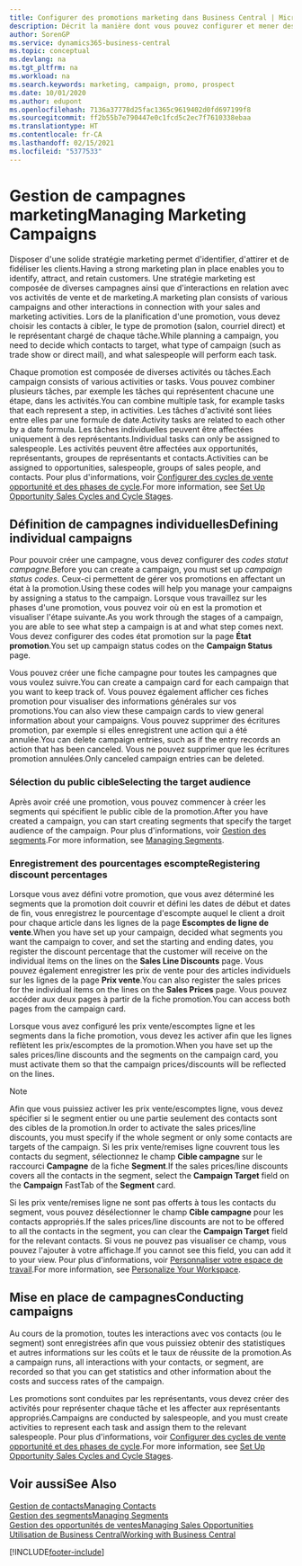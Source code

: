 ```yaml
---
title: Configurer des promotions marketing dans Business Central | Microsoft Docs
description: Décrit la manière dont vous pouvez configurer et mener des promotions marketing dans Business Central afin de vous aider à identifier et attirer des prospects et à fidéliser les clients.
author: SorenGP
ms.service: dynamics365-business-central
ms.topic: conceptual
ms.devlang: na
ms.tgt_pltfrm: na
ms.workload: na
ms.search.keywords: marketing, campaign, promo, prospect
ms.date: 10/01/2020
ms.author: edupont
ms.openlocfilehash: 7136a37778d25fac1365c9619402d0fd697199f8
ms.sourcegitcommit: ff2b55b7e790447e0c1fcd5c2ec7f7610338ebaa
ms.translationtype: HT
ms.contentlocale: fr-CA
ms.lasthandoff: 02/15/2021
ms.locfileid: "5377533"
---
```

# <a name="managing-marketing-campaigns"></a><span data-ttu-id="9bf64-103">Gestion de campagnes marketing</span><span class="sxs-lookup"><span data-stu-id="9bf64-103">Managing Marketing Campaigns</span></span>
<span data-ttu-id="9bf64-104">Disposer d'une solide stratégie marketing permet d'identifier, d'attirer et de fidéliser les clients.</span><span class="sxs-lookup"><span data-stu-id="9bf64-104">Having a strong marketing plan in place enables you to identify, attract, and retain customers.</span></span> <span data-ttu-id="9bf64-105">Une stratégie marketing est composée de diverses campagnes ainsi que d'interactions en relation avec vos activités de vente et de marketing.</span><span class="sxs-lookup"><span data-stu-id="9bf64-105">A marketing plan consists of various campaigns and other interactions in connection with your sales and marketing activities.</span></span> <span data-ttu-id="9bf64-106">Lors de la planification d'une promotion, vous devez choisir les contacts à cibler, le type de promotion (salon, courriel direct) et le représentant chargé de chaque tâche.</span><span class="sxs-lookup"><span data-stu-id="9bf64-106">While planning a campaign, you need to decide which contacts to target, what type of campaign (such as trade show or direct mail), and what salespeople will perform each task.</span></span>

<span data-ttu-id="9bf64-107">Chaque promotion est composée de diverses activités ou tâches.</span><span class="sxs-lookup"><span data-stu-id="9bf64-107">Each campaign consists of various activities or tasks.</span></span> <span data-ttu-id="9bf64-108">Vous pouvez combiner plusieurs tâches, par exemple les tâches qui représentent chacune une étape, dans les activités.</span><span class="sxs-lookup"><span data-stu-id="9bf64-108">You can combine multiple task, for example tasks that each represent a step, in activities.</span></span> <span data-ttu-id="9bf64-109">Les tâches d'activité sont liées entre elles par une formule de date.</span><span class="sxs-lookup"><span data-stu-id="9bf64-109">Activity tasks are related to each other by a date formula.</span></span> <span data-ttu-id="9bf64-110">Les tâches individuelles peuvent être affectées uniquement à des représentants.</span><span class="sxs-lookup"><span data-stu-id="9bf64-110">Individual tasks can only be assigned to salespeople.</span></span> <span data-ttu-id="9bf64-111">Les activités peuvent être affectées aux opportunités, représentants, groupes de représentants et contacts.</span><span class="sxs-lookup"><span data-stu-id="9bf64-111">Activities can be assigned to opportunities, salespeople, groups of sales people, and contacts.</span></span> <span data-ttu-id="9bf64-112">Pour plus d'informations, voir [Configurer des cycles de vente opportunité et des phases de cycle](marketing-how-setup-opportunity-sales-cycles-stages.md).</span><span class="sxs-lookup"><span data-stu-id="9bf64-112">For more information, see [Set Up Opportunity Sales Cycles and Cycle Stages](marketing-how-setup-opportunity-sales-cycles-stages.md).</span></span>

## <a name="defining-individual-campaigns"></a><span data-ttu-id="9bf64-113">Définition de campagnes individuelles</span><span class="sxs-lookup"><span data-stu-id="9bf64-113">Defining individual campaigns</span></span>
<span data-ttu-id="9bf64-114">Pour pouvoir créer une campagne, vous devez configurer des *codes statut campagne*.</span><span class="sxs-lookup"><span data-stu-id="9bf64-114">Before you can create a campaign, you must set up *campaign status codes*.</span></span> <span data-ttu-id="9bf64-115">Ceux-ci permettent de gérer vos promotions en affectant un état à la promotion.</span><span class="sxs-lookup"><span data-stu-id="9bf64-115">Using these codes will help you manage your campaigns by assigning a status to the campaign.</span></span> <span data-ttu-id="9bf64-116">Lorsque vous travaillez sur les phases d'une promotion, vous pouvez voir où en est la promotion et visualiser l'étape suivante.</span><span class="sxs-lookup"><span data-stu-id="9bf64-116">As you work through the stages of a campaign, you are able to see what step a campaign is at and what step comes next.</span></span> <span data-ttu-id="9bf64-117">Vous devez configurer des codes état promotion sur la page **État promotion**.</span><span class="sxs-lookup"><span data-stu-id="9bf64-117">You set up campaign status codes on the **Campaign Status** page.</span></span>

<span data-ttu-id="9bf64-118">Vous pouvez créer une fiche campagne pour toutes les campagnes que vous voulez suivre.</span><span class="sxs-lookup"><span data-stu-id="9bf64-118">You can create a campaign card for each campaign that you want to keep track of.</span></span> <span data-ttu-id="9bf64-119">Vous pouvez également afficher ces fiches promotion pour visualiser des informations générales sur vos promotions.</span><span class="sxs-lookup"><span data-stu-id="9bf64-119">You can also view these campaign cards to view general information about your campaigns.</span></span>
<span data-ttu-id="9bf64-120">Vous pouvez supprimer des écritures promotion, par exemple si elles enregistrent une action qui a été annulée.</span><span class="sxs-lookup"><span data-stu-id="9bf64-120">You can delete campaign entries, such as if the entry records an action that has been canceled.</span></span> <span data-ttu-id="9bf64-121">Vous ne pouvez supprimer que les écritures promotion annulées.</span><span class="sxs-lookup"><span data-stu-id="9bf64-121">Only canceled campaign entries can be deleted.</span></span>

### <a name="selecting-the-target-audience"></a><span data-ttu-id="9bf64-122">Sélection du public cible</span><span class="sxs-lookup"><span data-stu-id="9bf64-122">Selecting the target audience</span></span>
<span data-ttu-id="9bf64-123">Après avoir créé une promotion, vous pouvez commencer à créer les segments qui spécifient le public cible de la promotion.</span><span class="sxs-lookup"><span data-stu-id="9bf64-123">After you have created a campaign, you can start creating segments that specify the target audience of the campaign.</span></span> <span data-ttu-id="9bf64-124">Pour plus d'informations, voir [Gestion des segments](marketing-segments.md).</span><span class="sxs-lookup"><span data-stu-id="9bf64-124">For more information, see [Managing Segments](marketing-segments.md).</span></span>

### <a name="registering-discount-percentages"></a><span data-ttu-id="9bf64-125">Enregistrement des pourcentages escompte</span><span class="sxs-lookup"><span data-stu-id="9bf64-125">Registering discount percentages</span></span>
<span data-ttu-id="9bf64-126">Lorsque vous avez défini votre promotion, que vous avez déterminé les segments que la promotion doit couvrir et défini les dates de début et dates de fin, vous enregistrez le pourcentage d'escompte auquel le client a droit pour chaque article dans les lignes de la page **Escomptes de ligne de vente**.</span><span class="sxs-lookup"><span data-stu-id="9bf64-126">When you have set up your campaign, decided what segments you want the campaign to cover, and set the starting and ending dates, you register the discount percentage that the customer will receive on the individual items on the lines on the **Sales Line Discounts** page.</span></span> <span data-ttu-id="9bf64-127">Vous pouvez également enregistrer les prix de vente pour des articles individuels sur les lignes de la page **Prix vente**.</span><span class="sxs-lookup"><span data-stu-id="9bf64-127">You can also register the sales prices for the individual items on the lines on the **Sales Prices** page.</span></span> <span data-ttu-id="9bf64-128">Vous pouvez accéder aux deux pages à partir de la fiche promotion.</span><span class="sxs-lookup"><span data-stu-id="9bf64-128">You can access both pages from the campaign card.</span></span>

 <span data-ttu-id="9bf64-129">Lorsque vous avez configuré les prix vente/escomptes ligne et les segments dans la fiche promotion, vous devez les activer afin que les lignes reflètent les prix/escomptes de la promotion.</span><span class="sxs-lookup"><span data-stu-id="9bf64-129">When you have set up the sales prices/line discounts and the segments on the campaign card, you must activate them so that the campaign prices/discounts will be reflected on the lines.</span></span>

> [!NOTE]  
>   <span data-ttu-id="9bf64-130">Afin que vous puissiez activer les prix vente/escomptes ligne, vous devez spécifier si le segment entier ou une partie seulement des contacts sont des cibles de la promotion.</span><span class="sxs-lookup"><span data-stu-id="9bf64-130">In order to activate the sales prices/line discounts, you must specify if the whole segment or only some contacts are targets of the campaign.</span></span> <span data-ttu-id="9bf64-131">Si les prix vente/remises ligne couvrent tous les contacts du segment, sélectionnez le champ **Cible campagne** sur le raccourci **Campagne** de la fiche **Segment**.</span><span class="sxs-lookup"><span data-stu-id="9bf64-131">If the sales prices/line discounts covers all the contacts in the segment, select the **Campaign Target** field on the **Campaign** FastTab of the **Segment** card.</span></span>

<span data-ttu-id="9bf64-132">Si les prix vente/remises ligne ne sont pas offerts à tous les contacts du segment, vous pouvez désélectionner le champ **Cible campagne** pour les contacts appropriés.</span><span class="sxs-lookup"><span data-stu-id="9bf64-132">If the sales prices/line discounts are not to be offered to all the contacts in the segment, you can clear the **Campaign Target** field for the relevant contacts.</span></span> <span data-ttu-id="9bf64-133">Si vous ne pouvez pas visualiser ce champ, vous pouvez l'ajouter à votre affichage.</span><span class="sxs-lookup"><span data-stu-id="9bf64-133">If you cannot see this field, you can add it to your view.</span></span> <span data-ttu-id="9bf64-134">Pour plus d'informations, voir [Personnaliser votre espace de travail](ui-personalization-user.md).</span><span class="sxs-lookup"><span data-stu-id="9bf64-134">For more information, see [Personalize Your Workspace](ui-personalization-user.md).</span></span>

## <a name="conducting-campaigns"></a><span data-ttu-id="9bf64-135">Mise en place de campagnes</span><span class="sxs-lookup"><span data-stu-id="9bf64-135">Conducting campaigns</span></span>
<span data-ttu-id="9bf64-136">Au cours de la promotion, toutes les interactions avec vos contacts (ou le segment) sont enregistrées afin que vous puissiez obtenir des statistiques et autres informations sur les coûts et le taux de réussite de la promotion.</span><span class="sxs-lookup"><span data-stu-id="9bf64-136">As a campaign runs, all interactions with your contacts, or segment, are recorded so that you can get statistics and other information about the costs and success rates of the campaign.</span></span>

<span data-ttu-id="9bf64-137">Les promotions sont conduites par les représentants, vous devez créer des activités pour représenter chaque tâche et les affecter aux représentants appropriés.</span><span class="sxs-lookup"><span data-stu-id="9bf64-137">Campaigns are conducted by salespeople, and you must create activities to represent each task and assign them to the relevant salespeople.</span></span> <span data-ttu-id="9bf64-138">Pour plus d'informations, voir [Configurer des cycles de vente opportunité et des phases de cycle](marketing-how-setup-opportunity-sales-cycles-stages.md).</span><span class="sxs-lookup"><span data-stu-id="9bf64-138">For more information, see [Set Up Opportunity Sales Cycles and Cycle Stages](marketing-how-setup-opportunity-sales-cycles-stages.md).</span></span>

## <a name="see-also"></a><span data-ttu-id="9bf64-139">Voir aussi</span><span class="sxs-lookup"><span data-stu-id="9bf64-139">See Also</span></span>
[<span data-ttu-id="9bf64-140">Gestion de contacts</span><span class="sxs-lookup"><span data-stu-id="9bf64-140">Managing Contacts</span></span>](marketing-contacts.md)  
[<span data-ttu-id="9bf64-141">Gestion des segments</span><span class="sxs-lookup"><span data-stu-id="9bf64-141">Managing Segments</span></span>](marketing-segments.md)  
[<span data-ttu-id="9bf64-142">Gestion des opportunités de ventes</span><span class="sxs-lookup"><span data-stu-id="9bf64-142">Managing Sales Opportunities</span></span>](marketing-manage-sales-opportunities.md)  
[<span data-ttu-id="9bf64-143">Utilisation de Business Central</span><span class="sxs-lookup"><span data-stu-id="9bf64-143">Working with Business Central</span></span>](ui-work-product.md)  


[!INCLUDE[footer-include](includes/footer-banner.md)]